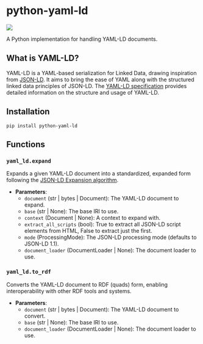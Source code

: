 # python-yaml-ld

<!--
![Build Status](https://github.com/iolanta-tech/python-yaml-ld/actions/workflows/main.yml/badge.svg)
![License](https://img.shields.io/github/license/iolanta-tech/python-yaml-ld.svg)
![Version](https://img.shields.io/pypi/v/python-yaml-ld.svg)
![Downloads](https://img.shields.io/pypi/dm/python-yaml-ld.svg)
-->

![](docs/logos/python-yaml-ld.svg)

A Python implementation for handling YAML-LD documents.

## What is YAML-LD?

YAML-LD is a YAML-based serialization for Linked Data, drawing inspiration from [JSON-LD](https://json-ld.org/). It aims to bring the ease of YAML along with the structured linked data principles of JSON-LD. The [YAML-LD specification](https://json-ld.github.io/yaml-ld/spec/) provides detailed information on the structure and usage of YAML-LD.

## Installation

```shell
pip install python-yaml-ld
```

## Functions

### `yaml_ld.expand`

Expands a given YAML-LD document into a standardized, expanded form following the [JSON-LD Expansion algorithm](https://www.w3.org/TR/json-ld11-api/#expansion).

- **Parameters**:
  - `document` (str | bytes | Document): The YAML-LD document to expand.
  - `base` (str | None): The base IRI to use.
  - `context` (Document | None): A context to expand with.
  - `extract_all_scripts` (bool): True to extract all JSON-LD script elements from HTML, False to extract just the first.
  - `mode` (ProcessingMode): The JSON-LD processing mode (defaults to JSON-LD 1.1).
  - `document_loader` (DocumentLoader | None): The document loader to use.

### `yaml_ld.to_rdf`

Converts the YAML-LD document to RDF (quads) form, enabling interoperability with other RDF tools and systems.

- **Parameters**:
  - `document` (str | bytes | Document): The YAML-LD document to convert.
  - `base` (str | None): The base IRI to use.
  - `document_loader` (DocumentLoader | None): The document loader to use.

